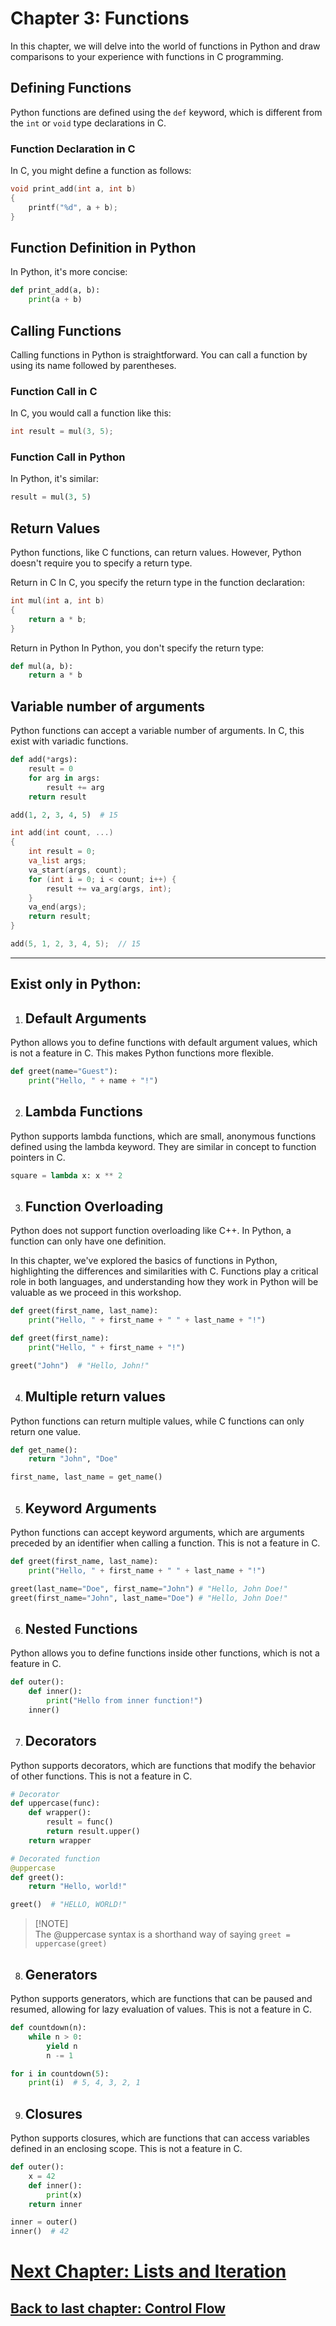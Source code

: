 
# Chapter 3: Functions

In this chapter, we will delve into the world of functions in Python and draw comparisons to your experience with functions in C programming.

## Defining Functions

Python functions are defined using the `def` keyword, which is different from the `int` or `void` type declarations in C.

### Function Declaration in C

In C, you might define a function as follows:

```c
void print_add(int a, int b)
{
    printf("%d", a + b);
}
```

## Function Definition in Python
In Python, it's more concise:

```python
def print_add(a, b):
    print(a + b)
```

## Calling Functions
Calling functions in Python is straightforward. You can call a function by using its name followed by parentheses.

### Function Call in C
In C, you would call a function like this:

```c
int result = mul(3, 5);
```
### Function Call in Python
In Python, it's similar:
```python
result = mul(3, 5)
```

## Return Values
Python functions, like C functions, can return values. However, Python doesn't require you to specify a return type.

Return in C
In C, you specify the return type in the function declaration:

```c
int mul(int a, int b)
{
    return a * b;
}
```
Return in Python
In Python, you don't specify the return type:

```python
def mul(a, b):
    return a * b
```

## Variable number of arguments
Python functions can accept a variable number of arguments.
In C, this exist with variadic functions.

```python
def add(*args):
    result = 0
    for arg in args:
        result += arg
    return result

add(1, 2, 3, 4, 5)  # 15
```

```c
int add(int count, ...)
{
    int result = 0;
    va_list args;
    va_start(args, count);
    for (int i = 0; i < count; i++) {
        result += va_arg(args, int);
    }
    va_end(args);
    return result;
}

add(5, 1, 2, 3, 4, 5);  // 15
```
---

## Exist only in Python:

1. ## Default Arguments
Python allows you to define functions with default argument values, which is not a feature in C. This makes Python functions more flexible.

```python
def greet(name="Guest"):
    print("Hello, " + name + "!")
```

2. ## Lambda Functions
Python supports lambda functions, which are small, anonymous functions defined using the lambda keyword. They are similar in concept to function pointers in C.
```python
square = lambda x: x ** 2
```

3. ## Function Overloading
Python does not support function overloading like C++. In Python, a function can only have one definition.

In this chapter, we've explored the basics of functions in Python, highlighting the differences and similarities with C. Functions play a critical role in both languages, and understanding how they work in Python will be valuable as we proceed in this workshop.

```python
def greet(first_name, last_name):
    print("Hello, " + first_name + " " + last_name + "!")

def greet(first_name):
    print("Hello, " + first_name + "!")

greet("John")  # "Hello, John!"
```

4. ## Multiple return values
Python functions can return multiple values, while C functions can only return one value.

```python
def get_name():
    return "John", "Doe"

first_name, last_name = get_name()
```

5. ## Keyword Arguments
Python functions can accept keyword arguments, which are arguments preceded by an identifier when calling a function. This is not a feature in C.

```python
def greet(first_name, last_name):
    print("Hello, " + first_name + " " + last_name + "!")

greet(last_name="Doe", first_name="John") # "Hello, John Doe!"
greet(first_name="John", last_name="Doe") # "Hello, John Doe!"
```

6. ## Nested Functions

Python allows you to define functions inside other functions, which is not a feature in C.
```python
def outer():
    def inner():
        print("Hello from inner function!")
    inner()
```

7. ## Decorators
Python supports decorators, which are functions that modify the behavior of other functions. This is not a feature in C.

```python
# Decorator
def uppercase(func):
    def wrapper():
        result = func()
        return result.upper()
    return wrapper

# Decorated function
@uppercase
def greet():
    return "Hello, world!"

greet()  # "HELLO, WORLD!"
```
> [!NOTE]\
> The @uppercase syntax is a shorthand way of saying `greet = uppercase(greet)`

8. ## Generators
Python supports generators, which are functions that can be paused and resumed, allowing for lazy evaluation of values. This is not a feature in C.

```python
def countdown(n):
    while n > 0:
        yield n
        n -= 1

for i in countdown(5):
    print(i)  # 5, 4, 3, 2, 1
```

9.  ## Closures
Python supports closures, which are functions that can access variables defined in an enclosing scope. This is not a feature in C.

```python
def outer():
    x = 42
    def inner():
        print(x)
    return inner

inner = outer()
inner()  # 42
```

# [Next Chapter: Lists and Iteration](lists-and-iteration.md)

## [Back to last chapter: Control Flow](control-flow.md)